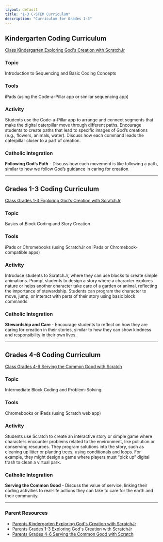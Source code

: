 ```yaml
---
layout: default
title: "1-3 C-STEM Curriculum"
description: "Curriculum for Grades 1-3"
---
```


## Kindergarten Coding Curriculum
[Class Kindergarten Exploring God's Creation with ScratchJr](Class_Kindergarten_Exploring_Gods_Creation_ScratchJr.md)

### Topic
Introduction to Sequencing and Basic Coding Concepts

### Tools
iPads (using the Code-a-Pillar app or similar sequencing app)

### Activity
Students use the Code-a-Pillar app to arrange and connect segments that make the digital caterpillar move through different paths. Encourage students to create paths that lead to specific images of God’s creations (e.g., flowers, animals, water). Discuss how each command leads the caterpillar closer to a part of creation.

### Catholic Integration
**Following God’s Path** - Discuss how each movement is like following a path, similar to how we follow God’s guidance in caring for creation.

---

## Grades 1-3 Coding Curriculum
[Class Grades 1-3 Exploring God's Creation with ScratchJr](Class_Grades_1-3_Exploring_Gods_Creation_ScratchJr.md)

### Topic
Basics of Block Coding and Story Creation

### Tools
iPads or Chromebooks (using ScratchJr on iPads or Chromebook-compatible apps)

### Activity
Introduce students to ScratchJr, where they can use blocks to create simple animations. Prompt students to design a story where a character explores nature or helps another character take care of a garden or animal, reflecting the importance of stewardship. Students can program the character to move, jump, or interact with parts of their story using basic block commands.

### Catholic Integration
**Stewardship and Care** - Encourage students to reflect on how they are caring for creation in their stories, similar to how they can show kindness and responsibility in their own lives.

---

## Grades 4-6 Coding Curriculum
[Class Grades 4-6 Serving the Common Good with Scratch](Class_Grades_4-6_Serving_Common_Good_Scratch.md)

### Topic
Intermediate Block Coding and Problem-Solving

### Tools
Chromebooks or iPads (using Scratch web app)

### Activity
Students use Scratch to create an interactive story or simple game where characters encounter problems related to the environment, like pollution or conserving resources. They program solutions into the story, such as cleaning up litter or planting trees, using conditionals and loops. For example, they might design a game where players must “pick up” digital trash to clean a virtual park.

### Catholic Integration
**Serving the Common Good** - Discuss the value of service, linking their coding activities to real-life actions they can take to care for the earth and their community.

---

### Parent Resources

- [Parents Kindergarten Exploring God's Creation with ScratchJr](Parents_Kindergarten_Exploring_Gods_Creation_ScratchJr.md)
- [Parents Grades 1-3 Exploring God's Creation with ScratchJr](Parents_Grades_1-3_Exploring_Gods_Creation_ScratchJr.md)
- [Parents Grades 4-6 Serving the Common Good with Scratch](Parents_Grades_4-6_Serving_Common_Good_Scratch.md)
